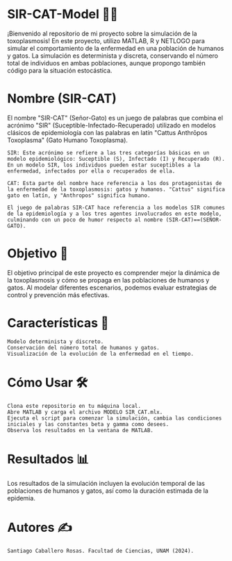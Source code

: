 # SIR-CAT-Model 🥸🐱
¡Bienvenido al repositorio de mi proyecto sobre la simulación de la toxoplasmosis! En este proyecto, utilizo MATLAB, R y NETLOGO para simular el comportamiento de la enfermedad en una población de humanos y gatos. La simulación es determinista y discreta, conservando el número total de individuos en ambas poblaciones, aunque propongo también código para la situación estocástica.

# Nombre (SIR-CAT)

El nombre "SIR-CAT" (Señor-Gato) es un juego de palabras que combina el acrónimo "SIR" (Suceptible-Infectado-Recuperado) utilizado en modelos clásicos de epidemiología con las palabras en latín "Cattus Anthrōpos Toxoplasma" (Gato Humano Toxoplasma).

    SIR: Este acrónimo se refiere a las tres categorías básicas en un modelo epidemiológico: Suceptible (S), Infectado (I) y Recuperado (R). En un modelo SIR, los individuos pueden estar suceptibles a la enfermedad, infectados por ella o recuperados de ella.

    CAT: Esta parte del nombre hace referencia a los dos protagonistas de la enfermedad de la toxoplasmosis: gatos y humanos. "Cattus" significa gato en latín, y "Anthropos" significa humano.

    El juego de palabras SIR-CAT hace referencia a los modelos SIR comunes de la epidemiología y a los tres agentes involucrados en este modelo, culminando con un poco de humor respecto al nombre (SIR-CAT)==(SEÑOR-GATO).


# Objetivo 🎯
El objetivo principal de este proyecto es comprender mejor la dinámica de la toxoplasmosis y cómo se propaga en las poblaciones de humanos y gatos. Al modelar diferentes escenarios, podemos evaluar estrategias de control y prevención más efectivas.

# Características 🚀

    Modelo determinista y discreto.
    Conservación del número total de humanos y gatos.
    Visualización de la evolución de la enfermedad en el tiempo.

# Cómo Usar 🛠️

    Clona este repositorio en tu máquina local.
    Abre MATLAB y carga el archivo MODELO SIR_CAT.mlx.
    Ejecuta el script para comenzar la simulación, cambia las condiciones iniciales y las constantes beta y gamma como desees.
    Observa los resultados en la ventana de MATLAB.

# Resultados 📊
Los resultados de la simulación incluyen la evolución temporal de las poblaciones de humanos y gatos, así como la duración estimada de la epidemia.

# Autores ✍️

    Santiago Caballero Rosas. Facultad de Ciencias, UNAM (2024).
